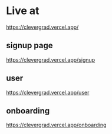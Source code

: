 # Live at 

https://clevergrad.vercel.app/

## signup page

https://clevergrad.vercel.app/signup
 
## user
https://clevergrad.vercel.app/user

## onboarding
https://clevergrad.vercel.app/onboarding



